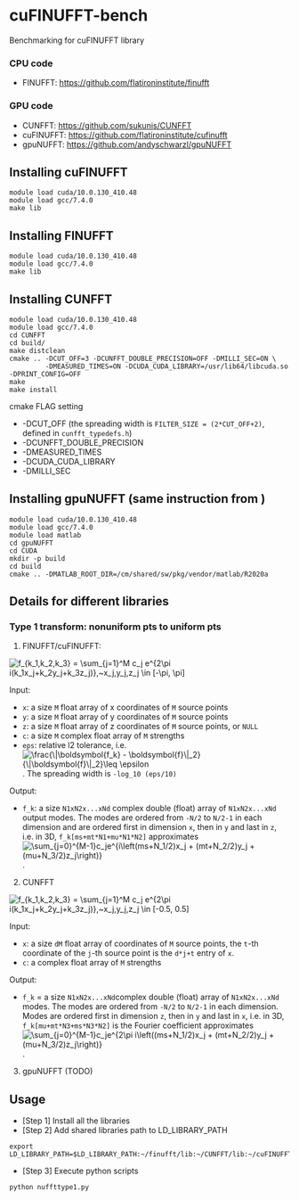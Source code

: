 # cuFINUFFT-bench
Benchmarking for cuFINUFFT library

### CPU code
- FINUFFT: https://github.com/flatironinstitute/finufft

### GPU code
- CUNFFT: https://github.com/sukunis/CUNFFT
- cuFINUFFT: https://github.com/flatironinstitute/cufinufft
- gpuNUFFT: https://github.com/andyschwarzl/gpuNUFFT

## Installing cuFINUFFT
```
module load cuda/10.0.130_410.48
module load gcc/7.4.0
make lib
```
## Installing FINUFFT
```
module load cuda/10.0.130_410.48
module load gcc/7.4.0
make lib
```
## Installing CUNFFT
```
module load cuda/10.0.130_410.48
module load gcc/7.4.0
cd CUNFFT
cd build/  
make distclean  
cmake .. -DCUT_OFF=3 -DCUNFFT_DOUBLE_PRECISION=OFF -DMILLI_SEC=ON \
         -DMEASURED_TIMES=ON -DCUDA_CUDA_LIBRARY=/usr/lib64/libcuda.so -DPRINT_CONFIG=OFF  
make 
make install
```
cmake FLAG setting
* -DCUT_OFF (the spreading width is `FILTER_SIZE = (2*CUT_OFF+2)`, defined in `cunfft_typedefs.h`)
* -DCUNFFT_DOUBLE_PRECISION
* -DMEASURED_TIMES
* -DCUDA_CUDA_LIBRARY
* -DMILLI_SEC

## Installing gpuNUFFT (same instruction from )
```
module load cuda/10.0.130_410.48
module load gcc/7.4.0
module load matlab
cd gpuNUFFT
cd CUDA
mkdir -p build
cd build
cmake .. -DMATLAB_ROOT_DIR=/cm/shared/sw/pkg/vendor/matlab/R2020a
```

## Details for different libraries
### Type 1 transform: nonuniform pts to uniform pts
1. FINUFFT/cuFINUFFT: 
  <img src="https://latex.codecogs.com/gif.latex?f_{k_1,k_2,k_3}&space;=&space;\sum_{j=1}^M&space;c_j&space;e^{2\pi&space;i(k_1x_j&plus;k_2y_j&plus;k_3z_j)},~x_j,y_j,z_j&space;\in&space;[-\pi,&space;\pi)" title="f_{k_1,k_2,k_3} = \sum_{j=1}^M c_j e^{2\pi i(k_1x_j+k_2y_j+k_3z_j)},~x_j,y_j,z_j \in [-\pi, \pi]" />
  
  Input:
  * `x`: a size `M` float array of x coordinates of `M` source points
  * `y`: a size `M` float array of y coordinates of `M` source points
  * `z`: a size `M` float array of z coordinates of `M` source points, or `NULL`
  * `c`: a size `M` complex float array of `M` strengths
  * `eps`: relative l2 tolerance, i.e. <img src="https://latex.codecogs.com/gif.latex?\frac{\|\boldsymbol{f_k}&space;-&space;\boldsymbol{f}\|_2}{\|\boldsymbol{f}\|_2}\leq&space;\epsilon" title="\frac{\|\boldsymbol{f_k} - \boldsymbol{f}\|_2}{\|\boldsymbol{f}\|_2}\leq \epsilon" />. The spreading width is `-log_10 (eps/10)`
  
  Output:
  
  * `f_k`: a size `N1xN2x...xNd` complex double (float) array of `N1xN2x...xNd` output modes. The modes are ordered from `-N/2` to `N/2-1` in each dimension and are ordered first in dimension `x`, then in `y` and last in `z`, i.e. in 3D, `f_k[ms+mt*N1+mu*N1*N2]` approximates <img src="https://latex.codecogs.com/gif.latex?\sum_{j=0}^{M-1}c_je^{i\left(ms&plus;N_1/2)x_j&space;&plus;&space;(mt&plus;N_2/2)y_j&space;&plus;&space;(mu&plus;N_3/2)z_j\right)}" title="\sum_{j=0}^{M-1}c_je^{i\left(ms+N_1/2)x_j + (mt+N_2/2)y_j + (mu+N_3/2)z_j\right)}" />.

2. CUNFFT 
  <img src="https://latex.codecogs.com/gif.latex?f_{k_1,k_2,k_3}&space;=&space;\sum_{j=1}^M&space;c_j&space;e^{2\pi&space;i(k_1x_j&plus;k_2y_j&plus;k_3z_j)},~x_j,y_j,z_j&space;\in&space;[-0.5,&space;0.5)" title="f_{k_1,k_2,k_3} = \sum_{j=1}^M c_j e^{2\pi i(k_1x_j+k_2y_j+k_3z_j)},~x_j,y_j,z_j \in [-0.5, 0.5]" />
  
  Input:
  
  * `x`: a size `dM` float array of coordinates of `M` source points, the `t`-th coordinate of the `j`-th source point is the `d*j+t` entry of `x`.
  * `c`: a complex float array of `M` strengths
  
  Output:
  
  * `f_k` = a size `N1xN2x...xNd`complex double (float) array of `N1xN2x...xNd` modes. The modes are ordered from `-N/2` to `N/2-1` in each dimension. Modes are ordered first in dimension `z`, then in `y` and last in `x`, i.e. in 3D, `f_k[mu+mt*N3+ms*N3*N2]` is the Fourier coefficient approximates <img src="https://latex.codecogs.com/gif.latex?\sum_{j=0}^{M-1}c_je^{2\pi&space;i\left((ms&plus;N_1/2)x_j&space;&plus;&space;(mt&plus;N_2/2)y_j&space;&plus;&space;(mu&plus;N_3/2)z_j\right)}" title="\sum_{j=0}^{M-1}c_je^{2\pi i\left((ms+N_1/2)x_j + (mt+N_2/2)y_j + (mu+N_3/2)z_j\right)}" />.
  
3. gpuNUFFT (TODO)
 
## Usage
- [Step 1] Install all the libraries
- [Step 2] Add shared libraries path to LD_LIBRARY_PATH

```
export LD_LIBRARY_PATH=$LD_LIBRARY_PATH:~/finufft/lib:~/CUNFFT/lib:~/cuFINUFFT/lib
```
- [Step 3] Execute python scripts
```
python nuffttype1.py
```
